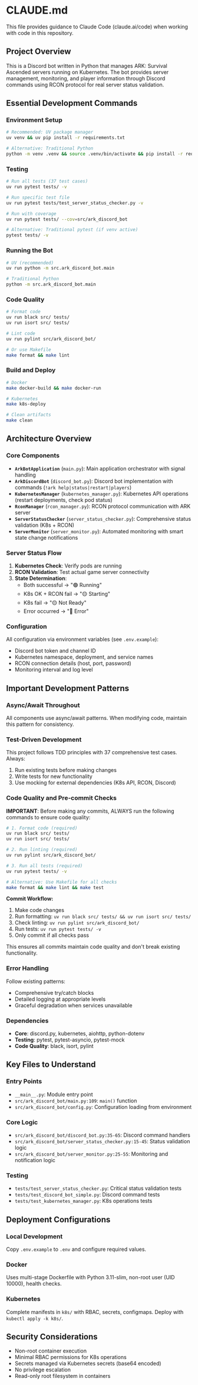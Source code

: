 # CLAUDE.md

This file provides guidance to Claude Code (claude.ai/code) when working with code in this repository.

## Project Overview

This is a Discord bot written in Python that manages ARK: Survival Ascended servers running on Kubernetes. The bot provides server management, monitoring, and player information through Discord commands using RCON protocol for real server status validation.

## Essential Development Commands

### Environment Setup
```bash
# Recommended: UV package manager
uv venv && uv pip install -r requirements.txt

# Alternative: Traditional Python
python -m venv .venv && source .venv/bin/activate && pip install -r requirements.txt
```

### Testing
```bash
# Run all tests (37 test cases)
uv run pytest tests/ -v

# Run specific test file
uv run pytest tests/test_server_status_checker.py -v

# Run with coverage
uv run pytest tests/ --cov=src/ark_discord_bot

# Alternative: Traditional pytest (if venv active)
pytest tests/ -v
```

### Running the Bot
```bash
# UV (recommended)
uv run python -m src.ark_discord_bot.main

# Traditional Python
python -m src.ark_discord_bot.main
```

### Code Quality
```bash
# Format code
uv run black src/ tests/
uv run isort src/ tests/

# Lint code
uv run pylint src/ark_discord_bot/

# Or use Makefile
make format && make lint
```

### Build and Deploy
```bash
# Docker
make docker-build && make docker-run

# Kubernetes
make k8s-deploy

# Clean artifacts
make clean
```

## Architecture Overview

### Core Components
- **`ArkBotApplication`** (`main.py`): Main application orchestrator with signal handling
- **`ArkDiscordBot`** (`discord_bot.py`): Discord bot implementation with commands (`!ark help|status|restart|players`)
- **`KubernetesManager`** (`kubernetes_manager.py`): Kubernetes API operations (restart deployments, check pod status)
- **`RconManager`** (`rcon_manager.py`): RCON protocol communication with ARK server
- **`ServerStatusChecker`** (`server_status_checker.py`): Comprehensive status validation (K8s + RCON)
- **`ServerMonitor`** (`server_monitor.py`): Automated monitoring with smart state change notifications

### Server Status Flow
1. **Kubernetes Check**: Verify pods are running
2. **RCON Validation**: Test actual game server connectivity
3. **State Determination**:
   - Both successful → "🟢 Running"
   - K8s OK + RCON fail → "🟡 Starting" 
   - K8s fail → "🟡 Not Ready"
   - Error occurred → "🔴 Error"

### Configuration
All configuration via environment variables (see `.env.example`):
- Discord bot token and channel ID
- Kubernetes namespace, deployment, and service names  
- RCON connection details (host, port, password)
- Monitoring interval and log level

## Important Development Patterns

### Async/Await Throughout
All components use async/await patterns. When modifying code, maintain this pattern for consistency.

### Test-Driven Development
This project follows TDD principles with 37 comprehensive test cases. Always:
1. Run existing tests before making changes
2. Write tests for new functionality
3. Use mocking for external dependencies (K8s API, RCON, Discord)

### Code Quality and Pre-commit Checks
**IMPORTANT**: Before making any commits, ALWAYS run the following commands to ensure code quality:

```bash
# 1. Format code (required)
uv run black src/ tests/
uv run isort src/ tests/

# 2. Run linting (required) 
uv run pylint src/ark_discord_bot/

# 3. Run all tests (required)
uv run pytest tests/ -v

# Alternative: Use Makefile for all checks
make format && make lint && make test
```

**Commit Workflow:**
1. Make code changes
2. Run formatting: `uv run black src/ tests/ && uv run isort src/ tests/`
3. Check linting: `uv run pylint src/ark_discord_bot/`
4. Run tests: `uv run pytest tests/ -v`
5. Only commit if all checks pass

This ensures all commits maintain code quality and don't break existing functionality.

### Error Handling
Follow existing patterns:
- Comprehensive try/catch blocks
- Detailed logging at appropriate levels
- Graceful degradation when services unavailable

### Dependencies
- **Core**: discord.py, kubernetes, aiohttp, python-dotenv
- **Testing**: pytest, pytest-asyncio, pytest-mock
- **Code Quality**: black, isort, pylint

## Key Files to Understand

### Entry Points
- `__main__.py`: Module entry point
- `src/ark_discord_bot/main.py:109`: `main()` function
- `src/ark_discord_bot/config.py`: Configuration loading from environment

### Core Logic
- `src/ark_discord_bot/discord_bot.py:35-65`: Discord command handlers
- `src/ark_discord_bot/server_status_checker.py:15-45`: Status validation logic
- `src/ark_discord_bot/server_monitor.py:25-55`: Monitoring and notification logic

### Testing
- `tests/test_server_status_checker.py`: Critical status validation tests
- `tests/test_discord_bot_simple.py`: Discord command tests
- `tests/test_kubernetes_manager.py`: K8s operations tests

## Deployment Configurations

### Local Development
Copy `.env.example` to `.env` and configure required values.

### Docker
Uses multi-stage Dockerfile with Python 3.11-slim, non-root user (UID 10000), health checks.

### Kubernetes
Complete manifests in `k8s/` with RBAC, secrets, configmaps. Deploy with `kubectl apply -k k8s/`.

## Security Considerations
- Non-root container execution
- Minimal RBAC permissions for K8s operations
- Secrets managed via Kubernetes secrets (base64 encoded)
- No privilege escalation
- Read-only root filesystem in containers